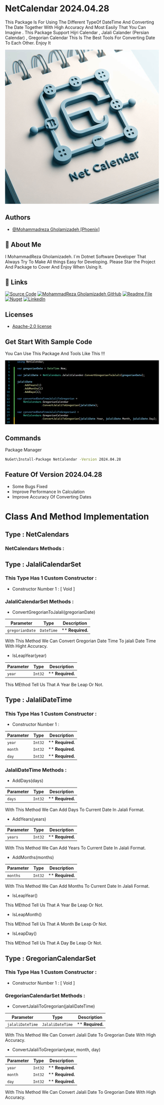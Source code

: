 # NetCalendar 2024.04.28
This Package Is For Using The Different TypeOf DateTime And Converting The Date Together With High Accuracy And Most Easily That You Can Imagine . This Package Support Hijri Calendar , Jalali Calander (Persian Calendar) , Gregorian Calendar
This Is The Best Tools For Converting Date To Each Other. Enjoy It

![Logo](https://raw.githubusercontent.com/MohammadRezaGholamizadeh/NetCalendar/main/ReadmeCreator/Files/NetCalendar.png) 

## Authors
- [@Mohammadreza Gholamizadeh [Phoenix]](https://github.com/MohammadRezaGholamizadeh)
## 🚀 About Me
I MohammadReza Gholamizadeh. I`m Dotnet Software Developer That Always Try To Make All things Easy for Developing. Please Star the Project And Package to Cover And Enjoy When Using It.

## 🔗 Links
[![Source Code](https://img.shields.io/badge/Source_Code-000?style=for-the-badge&logo=github&logoColor=white)](https://github.com/MohammadRezaGholamizadeh/NetCalendar/tree/main)
[![MohammadReza Gholamizadeh GitHub](https://img.shields.io/badge/MohammadReza_Gholamizadeh_GitHub-000?style=for-the-badge&logo=github&logoColor=white)](https://github.com/MohammadRezaGholamizadeh)
[![Readme File](https://img.shields.io/badge/Readme_File-e23a08?style=for-the-badge&logo=github&logoColor=white)](https://github.com/MohammadRezaGholamizadeh/NetCalendar/blob/main/README.md)
[![Nuget](https://img.shields.io/badge/Nuget-4974a5?style=for-the-badge&logo=nuget&logoColor=white)](https://www.nuget.org/profiles/MohammadrezaGholamizadeh_Phoenix)
[![LinkedIn](https://img.shields.io/badge/LinkedIn-0A66C2?style=for-the-badge&logo=linkedin&logoColor=white)](https://www.linkedin.com/in/mohammadreza-gholamizadeh-b94b1521b/)

## Licenses
* [Apache-2.0 license](https://github.com/MohammadRezaGholamizadeh/NetCalendar/blob/main/LICENSE)

## Get Start With Sample Code
You Can Use This Package And Tools Like This !!!

![Sample](https://raw.githubusercontent.com/MohammadRezaGholamizadeh/NetCalendar/main/ReadmeCreator/Files/Sample.png)

## Commands
Package Manager
```bash
NuGet\Install-Package NetCalendar -Version 2024.04.28
```
## Feature Of Version 2024.04.28
* Some Bugs Fixed 
* Improve Performance In Calculation
* Improve Accuracy Of Converting Dates

# Class And Method Implementation
## Type : NetCalendars
### NetCalendars Methods : 


## Type : JalaliCalendarSet
### This Type Has 1 Custom Constructor : 
* Constructor Number 1 : [ Void ] 
### JalaliCalendarSet Methods : 

* ConvertGregorianToJalali(gregorianDate)

| Parameter | Type     | Description                |
| -------- | ------- | ------------------------- |
| `gregorianDate` | `DateTime` | ** **Required.**                      |

With This Method We Can Convert Gregorian Date Time To jalali Date Time With Hight Accuracy.

* IsLeapYear(year)

| Parameter | Type     | Description                |
| -------- | ------- | ------------------------- |
| `year` | `Int32` | ** **Required.**                      |

 This MEthod Tell Us That A Year Be Leap Or Not.

## Type : JalaliDateTime
### This Type Has 1 Custom Constructor : 
* Constructor Number 1 : 

| Parameter | Type     | Description                |
| -------- | ------- | ------------------------- |
| `year` | `Int32` | ** **Required.**                    |
| `month` | `Int32` | ** **Required.**                    |
| `day` | `Int32` | ** **Required.**                    |

### JalaliDateTime Methods : 

* AddDays(days)

| Parameter | Type     | Description                |
| -------- | ------- | ------------------------- |
| `days` | `Int32` | ** **Required.**                      |

With This Method We Can Add Days To Current Date In Jalali Format.

* AddYears(years)

| Parameter | Type     | Description                |
| -------- | ------- | ------------------------- |
| `years` | `Int32` | ** **Required.**                      |

With This Method We Can Add Years To Current Date In Jalali Format.

* AddMonths(months)

| Parameter | Type     | Description                |
| -------- | ------- | ------------------------- |
| `months` | `Int32` | ** **Required.**                      |

With This Method We Can Add Months To Current Date In Jalali Format.

* IsLeapYear()

 This MEthod Tell Us That A Year Be Leap Or Not.

* IsLeapMonth()

 This MEthod Tell Us That A Month Be Leap Or Not.

* IsLeapDay()

 This MEthod Tell Us That A Day Be Leap Or Not.


## Type : GregorianCalendarSet
### This Type Has 1 Custom Constructor : 
* Constructor Number 1 : [ Void ] 
### GregorianCalendarSet Methods : 

* ConvertJalaliToGregorian(jalaliDateTime)

| Parameter | Type     | Description                |
| -------- | ------- | ------------------------- |
| `jalaliDateTime` | `JalaliDateTime` | ** **Required.**                      |

With This Method We Can Convert Jalali Date To Gregorian Date With High Accuracy.

* ConvertJalaliToGregorian(year, month, day)

| Parameter | Type     | Description                |
| -------- | ------- | ------------------------- |
| `year` | `Int32` | ** **Required.**                      |
| `month` | `Int32` | ** **Required.**                      |
| `day` | `Int32` | ** **Required.**                      |

With This Method We Can Convert Jalali Date To Gregorian Date With High Accuracy.

